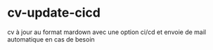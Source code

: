 # cv-update-cicd
cv à jour au format mardown avec une option ci/cd et envoie de mail automatique en cas de besoin
